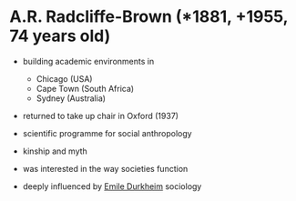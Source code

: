 # A.R. Radcliffe-Brown (*1881, +1955, 74 years old) 

  - building academic environments in 
    - Chicago (USA)
    - Cape Town (South Africa)
    - Sydney (Australia)

  - returned to take up chair in Oxford (1937)
  - scientific programme for social anthropology
  - kinship and myth
  - was interested in the way societies function
  - deeply influenced by [Emile Durkheim](https://en.wikipedia.org/wiki/%C3%89mile_Durkheim) sociology